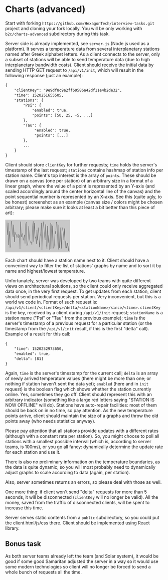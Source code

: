 # Charts (advanced)

Start with forking `https://github.com/HexagonTech/interview-tasks.git` project
and cloning your fork locally. You will be only working with `b2c/charts-advanced`
subdirectory during this task.

Server side is already implemented, see `server.js` (Node.js used as a platform).
It serves a temperature data from several interplanetary stations named after Greek alphabet
letters. As a client connects to the server, only a subset of stations will be able to send
temperature data (due to high interplanetary bandwidth costs). Client should receive the
initial data by sending HTTP GET request to `/api/v1/init`, which will result in the following
response (just an example):
```
{
    "clientKey": "9e9df8c9a2ff69586a42df11e4b2de32",
    "time": 1520251655505,
    "stations": {
        "Psi": {
            "enabled": true,
            "points": [50, 25, -5, ...]
        },
        "Tau": {
             "enabled": true,
             "points": [...]
        },
        ...
    }
}
```
Client should store `clientKey` for further requests; `time` holds the server's timestamp of the last request;
`stations` contains hashmap of station info per station name. Client's top interest is the array of `points`.
These should be drawn on a canvas (one per station) of an arbitrary size in a format of a linear graph, where
the value of a point is represented by an Y-axis (and scaled accordingly around the center horizontal line of
the canvas) and the point sequential number is represented by an X-axis. See this (quite ugly, to be honest)
screenshot as an example (canvas size / colors might be chosen arbitrary; please make sure it looks at least
a bit better than this piece of art):

![Chart example](https://raw.githubusercontent.com/HexagonTech/interview-tasks/master/img/charts.png)

Each chart should have a station name next to it. Client should have a convenient way to filter the list of
stations' graphs by name and to sort it by name and highest/lowest temperature.

Unfortunately, server was developed by two teams with quite different views on architectural solutions, so
the client could only receive aggregated data once, in the very first request. To get updates from each station,
client should send periodical requests per station. Very inconvenient, but this is a world we code in.
Format of such request is: `/api/v1/client/<clientKey>/delta/<stationName>/since/<time>`. `clientKey` is the key,
received by a client during `/api/v1/init` request; `stationName` is a station name ("Psi" or "Tau" from the previous
example); `time` is the server's timestamp of a previous request for a particular station (or the timestamp from the
`/api/v1/init` result, if this is the first "delta" call). Example of a result for this call:
```
{
    "time": 1520252973650,
    "enabled": true,
    "delta": [81]
}
```
Again, `time` is the server's timestamp for the current call; `delta` is an array of newly arrived temperature values
(there might be more than one; or nothing if station haven't sent the data yet); `enabled` (here and in `init` request)
is the boolean flag which shows whether the station currently online. Yes, sometimes they go off. Client should represent
this with an arbitrary indicator (something like a large red letters saying "STATION IS NOW OFFLINE" will do). Stations
have auto-repair facilities: most of them should be back on in no time, so pay attention. As the new temperature points
arrive, client should maintain the size of a graphs and throw the old points away (who needs statistics anyway).

Please pay attention that all stations provide updates with a different rates (although with a constant rate per station).
So, you might choose to poll all stations with a smallest possible interval (which is, according to server teams, is 100ms),
or you go all fancy: dynamically determine the update rate for each station and use it.

There is also no preliminary information on the temperature boundaries, as the data is quite dynamic; so you will most
probably need to dynamically adjust graphs to scale according to data (again, per station).

Also, server sometimes returns an errors, so please deal with those as well.

One more thing: if client won't send "delta" requests for more than 5 seconds, it will be disconnected (`clientKey` will
no longer be valid). All the money, saved from the traffic of disconnected clients, will be spent to increase this time.

Server serves static contents from a `public` subdirectory, so you could put the client html/js/css there. Client should be
implemented using React library.

## Bonus task
As both server teams already left the team (and Solar system), it would be good if some good Samaritan adjusted the server
in a way so it would use some modern technologies so client will no longer be forced to send a whole bunch of requests
all the time.
